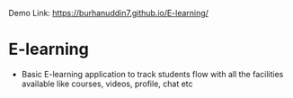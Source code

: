 Demo Link: 
https://burhanuddin7.github.io/E-learning/

# E-learning
 - Basic E-learning application to track students flow with all the facilities available like courses, videos, profile, chat etc

